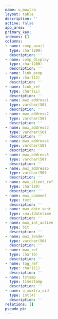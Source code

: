 ```yaml
---
name: u_mwxtra
layout: table
description: ''
active: false
app_area: ''
primary_key: 
indexes: []
columns:
- name: comp_avail
  type: char(200)
  description: ''
- name: comp_display
  type: char(200)
  description: ''
- name: link_prop
  type: char(12)
  description: ''
- name: link_ref
  type: char(11)
  description: ''
- name: mwx_address1
  type: varchar(50)
  description: ''
- name: mwx_address2
  type: varchar(50)
  description: ''
- name: mwx_address3
  type: varchar(50)
  description: ''
- name: mwx_address4
  type: varchar(50)
  description: ''
- name: mwx_address5
  type: varchar(50)
  description: ''
- name: mwx_address6
  type: varchar(50)
  description: ''
- name: mwx_client_ref
  type: char(20)
  description: ''
- name: mwx_comment
  type: text
  description: ''
- name: mwx_date_sent
  type: smalldatetime
  description: ''
- name: mwx_int_active
  type: bit
  description: ''
- name: mwx_lender
  type: varchar(50)
  description: ''
- name: mwx_ref
  type: char(6)
  description: ''
- name: tag_ref
  type: char(11)
  description: ''
- name: tstamp
  type: timestamp
  description: ''
- name: u_mwxtra_sid
  type: int(4)
  description: ''
relations: []
pseudo_pk: 
---
```


